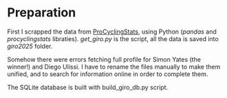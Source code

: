 # Preparation
First I scrapped the data from [ProCyclingStats](https://www.procyclingstats.com/), using Python (_pandas_ and _procyclingstats_ libraties). *get_giro.py* is the script, all the data is saved into *giro2025* folder.

Somehow there were errors fetching full profile for Simon Yates (the winner!) and Diego Ulissi. I have to rename the files manually to make them unified, and to search for information online in order to complete them.

The SQLite database is built with build_giro_db.py script.